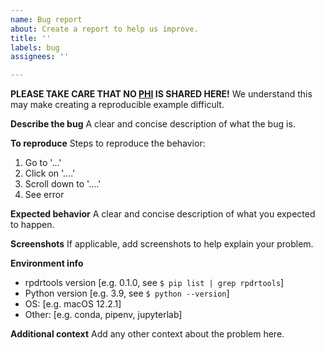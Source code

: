 ```yaml
---
name: Bug report
about: Create a report to help us improve.
title: ''
labels: bug
assignees: ''

---
```


**PLEASE TAKE CARE THAT NO [PHI](https://www.hhs.gov/answers/hipaa/what-is-phi/index.html) IS SHARED HERE!** We understand this may make creating a reproducible example difficult.

**Describe the bug**
A clear and concise description of what the bug is.

**To reproduce**
Steps to reproduce the behavior:
1. Go to '...'
2. Click on '....'
3. Scroll down to '....'
4. See error

**Expected behavior**
A clear and concise description of what you expected to happen.

**Screenshots**
If applicable, add screenshots to help explain your problem.

**Environment info**
 - rpdrtools version [e.g. 0.1.0, see `$ pip list | grep rpdrtools`]
 - Python version [e.g. 3.9, see `$ python --version`]
 - OS: [e.g. macOS 12.2.1]
 - Other: [e.g. conda, pipenv, jupyterlab]

**Additional context**
Add any other context about the problem here.
